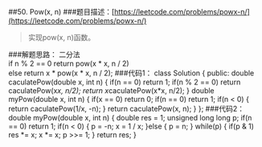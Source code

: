 ##50. Pow(x, n)
###题目描述：[https://leetcode.com/problems/powx-n/](https://leetcode.com/problems/powx-n/)
> 实现pow(x, n)函数。

###解题思路：
二分法    
if n % 2 == 0 return pow(x * x, n / 2)    
else return x * pow(x * x, n / 2);
###代码1：
	class Solution {
	public:
	    double caculatePow(double x, int n) {
	        if(n == 0)
	            return 1;
	        if(n % 2 == 0)
	            return caculatePow(x*x, n/2);
	        return x*caculatePow(x*x, n/2);
	    }
	    double myPow(double x, int n) {
	        if(x == 0)
	            return 0;
	        if(n == 0)
	            return 1;
	        if(n < 0) {
	            return caculatePow(1/x, -n);
	        }
	        return caculatePow(x, n);
	    }
	};
###代码2：
	double myPow(double x, int n) {
	    double res = 1;
	    unsigned long long p;
	    if(n == 0) return 1;
	    if(n < 0) {
	        p = -n;
	        x = 1 / x;
	    }else {
	        p = n;
	    }
	    while(p) {
	        if(p & 1) res *= x;
	        x *= x;
	        p >>= 1;
	    }
	    return res;
	}